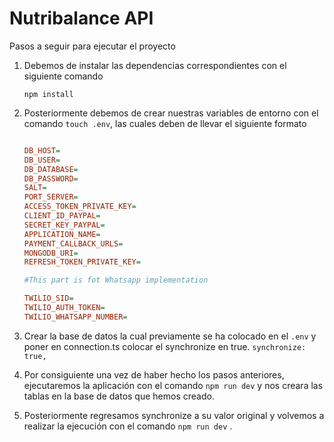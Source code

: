 # Nutribalance API

Pasos a seguir para ejecutar el proyecto

1. Debemos de instalar las dependencias correspondientes con el siguiente comando

    `npm install` 

2. Posteriormente debemos de crear nuestras variables de entorno con el comando `touch .env`, las cuales deben de llevar el siguiente formato

    ```ini
    
    DB_HOST=
    DB_USER=
    DB_DATABASE=
    DB_PASSWORD=
    SALT=
    PORT_SERVER=
    ACCESS_TOKEN_PRIVATE_KEY=
    CLIENT_ID_PAYPAL=
    SECRET_KEY_PAYPAL=
    APPLICATION_NAME=
    PAYMENT_CALLBACK_URLS=
    MONGODB_URI=
    REFRESH_TOKEN_PRIVATE_KEY=

    #This part is fot Whatsapp implementation

    TWILIO_SID=
    TWILIO_AUTH_TOKEN=
    TWILIO_WHATSAPP_NUMBER=
    ```

3. Crear la base de datos la cual previamente se ha colocado en el `.env` y poner en connection.ts colocar el synchronize en true.
    `synchronize: true,`
   
5. Por consiguiente una vez de haber hecho los pasos anteriores, ejecutaremos la aplicación con el comando `npm run dev` y nos creara las tablas en la base de datos que hemos creado.
6. Posteriormente regresamos synchronize a su valor original y volvemos a realizar la ejecución con el comando `npm run dev` .
    
